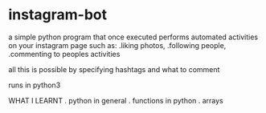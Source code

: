 # instagram-bot

a simple python program that once executed performs automated activities on your instagram page such as:
.liking photos, 
.following people, 
.commenting to peoples activities

all this is possible by specifying hashtags and what to comment

runs in python3

 WHAT I LEARNT
. python in general
. functions in python
. arrays
